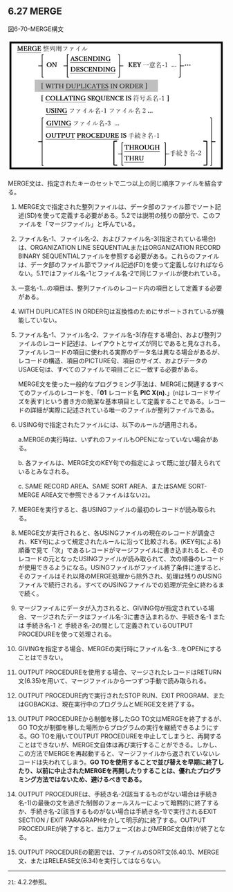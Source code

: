 ## 6.27 MERGE

図6-70-MERGE構文

![alt text](Image/6-70-Merge.png)

MERGE文は、指定されたキーのセットで二つ以上の同じ順序ファイルを結合する。

1. MERGE文で指定された整列ファイルは、データ部のファイル節でソート記述(SD)を使って定義する必要がある。5.2では説明の残りの部分で、このファイルを「マージファイル」と呼んでいる。

2. ファイル名-1、ファイル名-2、およびファイル名-3(指定されている場合)は、ORGANIZATION LINE SEQUENTIALまたはORGANIZATION RECORD BINARY SEQUENTIALファイルを参照する必要がある。これらのファイルは、データ部のファイル節でファイル記述(FD)を使って定義しなければならない。5.1ではファイル名-1とファイル名-2で同じファイルが使われている。

3. 一意名-1…の項目は、整列ファイルのレコード内の項目として定義する必要がある。

4. WITH DUPLICATES IN ORDER句は互換性のためにサポートされているが機能していない。

5. ファイル名-1、ファイル名-2、ファイル名-3(存在する場合)、および整列ファイルのレコード記述は、レイアウトとサイズが同じであると見なされる。ファイルレコードの項目に使われる実際のデータ名は異なる場合があるが、レコードの構造、項目のPICTURE句、項目のサイズ、およびデータのUSAGE句は、すべてのファイルで項目ごとに一致する必要がある。

    MERGE文を使った一般的なプログラミング手法は、MERGEに関連するすべてのファイルのレコードを、「**01** レコード名 **PIC X(**n**).**」(nはレコードサイズを表す)という書き方の簡潔な基本項目として定義することである。レコードの詳細が実際に記述されている唯一のファイルが整列ファイルである。

6. USING句で指定されたファイルには、以下のルールが適用される。

    a.MERGEの実行時は、いずれのファイルもOPENになっていない場合がある。

    b. 各ファイルは、MERGE文のKEY句での指定によって既に並び替えられているとみなされる。

    c. SAME RECORD AREA、SAME SORT AREA、またはSAME SORT-MERGE AREA文で参照できるファイルはない`21`。

7. MERGEを実行すると、各USINGファイルの最初のレコードが読み取られる。

8. MERGE文が実行されると、各USINGファイルの現在のレコードが調査され、KEY句によって規定されたルールに沿って比較される。(KEY句による)順番で見て「次」であるレコードがマージファイルに書き込まれると、そのレコードの元となったUSINGファイルが読み取られて、次の順番のレコードが使用できるようになる。USINGファイルがファイル終了条件に達すると、そのファイルはそれ以降のMERGE処理から除外され、処理は残りのUSINGファイルで続行される。すべてのUSINGファイルでの処理が完全に終わるまで続く。

9. マージファイルにデータが入力されると、GIVING句が指定されている場合、マージされたデータはファイル名-3に書き込まれるか、手続き名-1 または 手続き名-1 と 手続き名-2の間として定義されているOUTPUT PROCEDUREを使って処理される。

10. GIVINGを指定する場合、MERGEの実行時にファイル名-3…をOPENにすることはできない。

11. OUTPUT PROCEDUREを使用する場合、マージされたレコードはRETURN文(6.35)を用いて、マージファイルから一つずつ手動で読み取られる。

12. OUTPUT PROCEDURE内で実行されたSTOP RUN、EXIT PROGRAM、またはGOBACKは、現在実行中のプログラムとMERGE文を終了する。

13. OUTPUT PROCEDUREから制御を移したGO TO文はMERGEを終了するが、GO TO文が制御を移した場所からプログラムの実行を継続できるようにする。GO TOを用いてOUTPUT PROCEDUREを中止してしまうと、再開することはできないが、MERGE文自体は再び実行することができる。しかし、この方法でMERGEを再起動すると、マージファイルから返されていないレコードは失われてしまう。**GO TOを使用することで並び替えを早期に終了したり、以前に中止されたMERGEを再開したりすることは、優れたプログラミング方法ではないため、避けるべきである。**

14. OUTPUT PROCEDUREは、手続き名-2(該当するものがない場合は手続き名-1)の最後の文を過ぎた制御のフォールスルーによって暗黙的に終了するか、手続き名-2(該当するものがない場合は手続き名-1)で実行されるEXIT SECTION / EXIT PARAGRAPHを介して明示的に終了する。OUTPUT PROCEDUREが終了すると、出力フェーズ(およびMERGE文自体)が終了となる。

15. OUTPUT PROCEDUREの範囲では、ファイルのSORT文(6.40.1)、MERGE文、またはRELEASE文(6.34)を実行してはならない。
---
`21`: 4.2.2参照。
